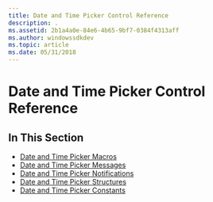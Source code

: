 ```yaml
---
title: Date and Time Picker Control Reference
description: .
ms.assetid: 2b1a4a0e-84e6-4b65-9bf7-0384f4313aff
ms.author: windowssdkdev
ms.topic: article
ms.date: 05/31/2018
---
```


# Date and Time Picker Control Reference

## In This Section

-   [Date and Time Picker Macros](bumper-date-and-time-picker-control-reference-macros.md)
-   [Date and Time Picker Messages](bumper-date-and-time-picker-control-reference-messages.md)
-   [Date and Time Picker Notifications](bumper-date-and-time-picker-control-reference-notifications.md)
-   [Date and Time Picker Structures](bumper-date-and-time-picker-control-reference-structures.md)
-   [Date and Time Picker Constants](bumper-date-and-time-picker-control-reference-constants.md)

 

 




